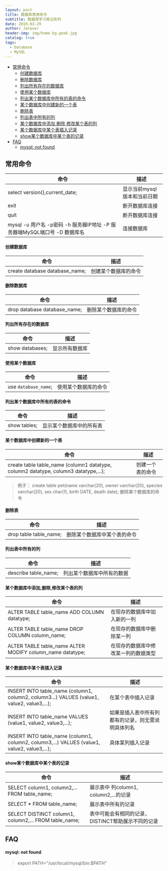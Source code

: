 ```yaml
---
layout: post
title: 数据库常用命令
subtitle: 数据库学习笔记系列
date: 2019-03-29
author: Jalever
header-img: img/home-bg-geek.jpg
catalog: true
tags:
  - Database
  - MySQL
---
```

- [常用命令](#%E5%B8%B8%E7%94%A8%E5%91%BD%E4%BB%A4)
    - [创建数据库](#%E5%88%9B%E5%BB%BA%E6%95%B0%E6%8D%AE%E5%BA%93)
    - [删除数据库](#%E5%88%A0%E9%99%A4%E6%95%B0%E6%8D%AE%E5%BA%93)
    - [列出所有存在的数据库](#%E5%88%97%E5%87%BA%E6%89%80%E6%9C%89%E5%AD%98%E5%9C%A8%E7%9A%84%E6%95%B0%E6%8D%AE%E5%BA%93)
    - [使用某个数据库](#%E4%BD%BF%E7%94%A8%E6%9F%90%E4%B8%AA%E6%95%B0%E6%8D%AE%E5%BA%93)
    - [列出某个数据库中所有的表的命令](#%E5%88%97%E5%87%BA%E6%9F%90%E4%B8%AA%E6%95%B0%E6%8D%AE%E5%BA%93%E4%B8%AD%E6%89%80%E6%9C%89%E7%9A%84%E8%A1%A8%E7%9A%84%E5%91%BD%E4%BB%A4)
    - [某个数据库中创建新的一个表](#%E6%9F%90%E4%B8%AA%E6%95%B0%E6%8D%AE%E5%BA%93%E4%B8%AD%E5%88%9B%E5%BB%BA%E6%96%B0%E7%9A%84%E4%B8%80%E4%B8%AA%E8%A1%A8)
    - [删除表](#%E5%88%A0%E9%99%A4%E8%A1%A8)
    - [列出表中所有的列](#%E5%88%97%E5%87%BA%E8%A1%A8%E4%B8%AD%E6%89%80%E6%9C%89%E7%9A%84%E5%88%97)
    - [某个数据库中添加,删除,修改某个表的列](#%E6%9F%90%E4%B8%AA%E6%95%B0%E6%8D%AE%E5%BA%93%E4%B8%AD%E6%B7%BB%E5%8A%A0%E5%88%A0%E9%99%A4%E4%BF%AE%E6%94%B9%E6%9F%90%E4%B8%AA%E8%A1%A8%E7%9A%84%E5%88%97)
    - [某个数据库中某个表插入记录](#%E6%9F%90%E4%B8%AA%E6%95%B0%E6%8D%AE%E5%BA%93%E4%B8%AD%E6%9F%90%E4%B8%AA%E8%A1%A8%E6%8F%92%E5%85%A5%E8%AE%B0%E5%BD%95)
    - [show某个数据库中某个表的记录](#show%E6%9F%90%E4%B8%AA%E6%95%B0%E6%8D%AE%E5%BA%93%E4%B8%AD%E6%9F%90%E4%B8%AA%E8%A1%A8%E7%9A%84%E8%AE%B0%E5%BD%95)
- [FAQ](#faq)
    - [mysql: not found](#mysql-not-found)

## 常用命令

| 命令                                                                      | 描述                        |
| ------------------------------------------------------------------------- | --------------------------- |
| select version(),current_date;                                            | 显示当前mysql版本和当前日期 |
| exit                                                                      | 断开数据库连接              |
| quit                                                                      | 断开数据库连接              |
| mysql -u 用户名 -p密码 -h 服务器IP地址 -P 服务器端MySQL端口号 -D 数据库名 | 连接数据库                  |

#### 创建数据库

| 命令                           | 描述                 |
| ------------------------------ | -------------------- |
| create database database_name; | 创建某个数据库的命令 |

#### 删除数据库

| 命令                         | 描述                 |
| ---------------------------- | -------------------- |
| drop database database_name; | 删除某个数据库的命令 |

#### 列出所有存在的数据库

| 命令            | 描述           |
| --------------- | -------------- |
| show databases; | 显示所有数据库 |

#### 使用某个数据库

| 命令                 | 描述                 |
| -------------------- | -------------------- |
| use `database_name`; | 使用某个数据库的命令 |

#### 列出某个数据库中所有的表的命令

| 命令         | 描述                     |
| ------------ | ------------------------ |
| show tables; | 显示某个数据库中的所有表 |

#### 某个数据库中创建新的一个表

| 命令                                                                                | 描述             |
| ----------------------------------------------------------------------------------- | ---------------- |
| create table table_name (column1 datatype, column2 datatype, column3 datatype,...); | 创建一个表的命令 |
> 例子： create table pet(name varchar(20), owner varchar(20), species varchar(20), sex char(1), birth DATE, death date); 
> 删除某个数据库的命令

#### 删除表

| 命令                   | 描述                         |
| ---------------------- | ---------------------------- |
| drop table table_name; | 删除某个数据库中某个表的命令 |

#### 列出表中所有的列

| 命令                 | 描述                       |
| -------------------- | -------------------------- |
| describe table_name; | 列出某个数据库中所有的数据 |

#### 某个数据库中添加,删除,修改某个表的列

| 命令                                                      | 描述                                 |
| --------------------------------------------------------- | ------------------------------------ |
| ALTER TABLE table_name ADD COLUMN datatype;               | 在现存的数据库中加入新的一列         |
| ALTER TABLE table_name DROP COLUMN column_name;           | 在现存的数据库中删除某一列           |
| ALTER TABLE table_name ALTER MODIFY column_name datatype; | 在现存的数据库中修改某一列的数据类型 |

#### 某个数据库中某个表插入记录

| 命令                                                                                        | 描述                                               |
| ------------------------------------------------------------------------------------------- | -------------------------------------------------- |
| INSERT INTO table_name (column1, column2, column3...) VALUES (value1, value2, value3,...);  | 在某个表中插入记录                                 |
| INSERT INTO table_name VALUES (value1, value2, value3,...);                                 | 如果是插入表中所有列都有的记录，则无需说明具体列名 |
| INSERT INTO table_name (column1, column2, column3,...) VALUES (value1, value2, value3,...); | 具体某列插入记录                                   |


#### show某个数据库中某个表的记录

| 命令                                                  | 描述                                               |
| ----------------------------------------------------- | -------------------------------------------------- |
| SELECT column1, column2,... FROM table_name;          | 展示表中 列column1, column2,...的记录              |
| SELECT * FROM table_name;                             | 展示表中所有的记录                                 |
| SELECT DISTINCT column1, column2,... FROM table_name; | 表中可能会有相同的记录，DISTINCT帮助展示不同的记录 |




## FAQ
#### mysql: not found
> export PATH="/usr/local/mysql/bin:$PATH"


